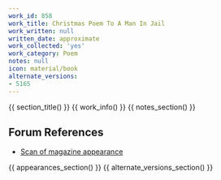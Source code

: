 ```yaml
---
work_id: 858
work_title: Christmas Poem To A Man In Jail
work_written: null
written_date: approximate
work_collected: 'yes'
work_category: Poem
notes: null
icon: material/book
alternate_versions:
- 5165
---
```


{{ section_title() }}
{{ work_info() }}
{{ notes_section() }}
## Forum References
- [Scan of magazine appearance](https://bukowskiforum.com/threads/second-coming-vol-2-no-3-poem-to-a-man-in-jail.11453/)

{{ appearances_section() }}
{{ alternate_versions_section() }}